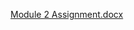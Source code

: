 [Module 2 Assignment.docx](https://github.com/user-attachments/files/18289701/Module.2.Assignment.docx)
